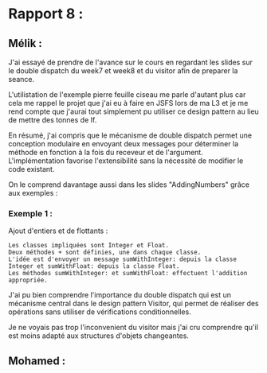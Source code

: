# Rapport 8 : 

## Mélik : 

J'ai essayé de prendre de l'avance sur le cours en regardant les slides sur le double dispatch du week7 et week8 et du visitor afin de preparer la seance.

L'utilistation de l'exemple pierre feuille ciseau me parle d'autant plus car cela me rappel le projet que j'ai eu à faire en JSFS lors de ma L3 et je me rend compte que j'aurai tout simplement pu utiliser ce design pattern au lieu de mettre des tonnes de If.

En résumé, j'ai compris que le mécanisme de double dispatch permet une conception modulaire en envoyant deux messages pour déterminer la méthode en fonction à la fois du receveur et de l'argument. L'implémentation favorise l'extensibilité sans la nécessité de modifier le code existant.

On le comprend davantage aussi dans les slides "AddingNumbers" grâce aux exemples :

### Exemple 1 : 

Ajout d'entiers et de flottants :

    Les classes impliquées sont Integer et Float.
    Deux méthodes + sont définies, une dans chaque classe.
    L'idée est d'envoyer un message sumWithInteger: depuis la classe Integer et sumWithFloat: depuis la classe Float.
    Les méthodes sumWithInteger: et sumWithFloat: effectuent l'addition appropriée.

J'ai pu bien comprendre l'importance du double dispatch qui est un mécanisme central dans le design pattern Visitor, qui permet de réaliser des opérations sans utiliser de vérifications conditionnelles.

Je ne voyais pas trop l'inconvenient du visitor mais j'ai cru comprendre qu'il est moins adapté aux structures d'objets changeantes.

## Mohamed : 